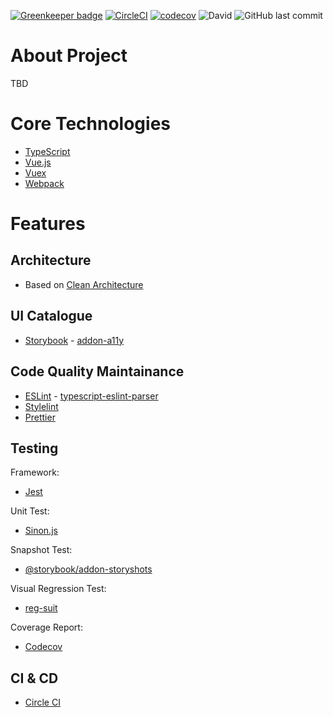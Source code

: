 [![Greenkeeper badge](https://badges.greenkeeper.io/andoshin11/spa-playground.svg)](https://greenkeeper.io/)
[![CircleCI](https://circleci.com/gh/andoshin11/spa-playground/tree/master.svg?style=svg)](https://circleci.com/gh/andoshin11/spa-playground/tree/master)
[![codecov](https://codecov.io/gh/andoshin11/spa-playground/branch/master/graph/badge.svg)](https://codecov.io/gh/andoshin11/spa-playground)
![David](https://img.shields.io/david/andoshin11/spa-playground.svg)
![GitHub last commit](https://img.shields.io/github/last-commit/andoshin11/spa-playground.svg)

# About Project

TBD

# Core Technologies

- [TypeScript](https://www.typescriptlang.org/)
- [Vue.js](https://vuejs.org/index.html)
- [Vuex](https://vuex.vuejs.org/guide/)
- [Webpack](https://webpack.js.org/)

# Features

## Architecture

- Based on [Clean Architecture](http://blog.cleancoder.com/uncle-bob/2012/08/13/the-clean-architecture.html)

## UI Catalogue

- [Storybook](https://storybook.js.org/) - [addon-a11y](https://github.com/storybooks/storybook/tree/master/addons/a11y)

## Code Quality Maintainance

- [ESLint](https://eslint.org/) - [typescript-eslint-parser](https://github.com/eslint/typescript-eslint-parser)
- [Stylelint](https://stylelint.io/)
- [Prettier](https://prettier.io/)

## Testing

Framework:

- [Jest](https://jestjs.io/ja/)

Unit Test:

- [Sinon.js](https://sinonjs.org/)

Snapshot Test:

- [@storybook/addon-storyshots](https://www.npmjs.com/package/@storybook/addon-storyshots)

Visual Regression Test:

- [reg-suit](https://github.com/reg-viz/reg-suit)

Coverage Report:

- [Codecov](https://codecov.io/)

## CI & CD

- [Circle CI](https://circleci.com/)
